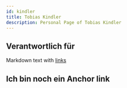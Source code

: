 ```yaml
---
id: kindler
title: Tobias Kindler
description: Personal Page of Tobias Kindler
---
```


## Verantwortlich für

Markdown text with [links](../AP1/hello.md)

## Ich bin noch ein Anchor link